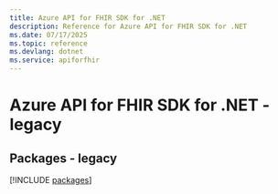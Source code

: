 ```yaml
---
title: Azure API for FHIR SDK for .NET
description: Reference for Azure API for FHIR SDK for .NET
ms.date: 07/17/2025
ms.topic: reference
ms.devlang: dotnet
ms.service: apiforfhir
---
```

# Azure API for FHIR SDK for .NET - legacy
## Packages - legacy
[!INCLUDE [packages](api-for-fhir-index.md)]